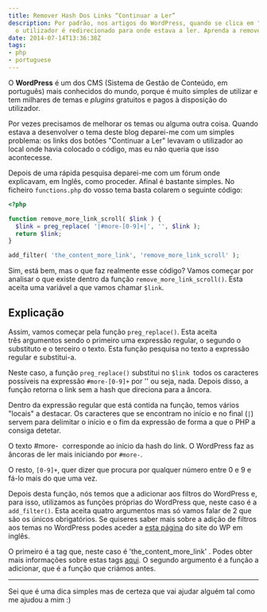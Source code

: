 ```yaml
---
title: Remover Hash Dos Links “Continuar a Ler”
description: Por padrão, nos artigos do WordPress, quando se clica em "Ler mais",
  o utilizador é redirecionado para onde estava a ler. Aprenda a remover essa opção.
date: 2014-07-14T13:36:38Z
tags:
- php
- portuguese
---
```


O **WordPress** é um dos CMS (Sistema de Gestão de Conteúdo, em português) mais conhecidos do mundo, porque é muito simples de utilizar e tem milhares de temas e *plugins* gratuitos e pagos à disposição do utilizador.

<!--more-->

Por vezes precisamos de melhorar os temas ou alguma outra coisa. Quando estava a desenvolver o tema deste blog deparei-me com um simples problema: os links dos botões "Continuar a Ler" levavam o utilizador ao local onde havia colocado o código, mas eu não queria que isso acontecesse.

Depois de uma rápida pesquisa deparei-me com um fórum onde explicavam, em Inglês, como proceder. Afinal é bastante simples. No ficheiro `functions.php` do vosso tema basta colarem o seguinte código:


```php
<?php

function remove_more_link_scroll( $link ) {
  $link = preg_replace( '|#more-[0-9]+|', '', $link );
  return $link;
}

add_filter( 'the_content_more_link', 'remove_more_link_scroll' );
```


Sim, está bem, mas o que faz realmente esse código? Vamos começar por analisar o que existe dentro da função `remove_more_link_scroll()`. Esta aceita uma variável a que vamos chamar `$link`.


## Explicação


Assim, vamos começar pela função `preg_replace()`. Esta aceita três argumentos sendo o primeiro uma expressão regular, o segundo o substituto e o terceiro o texto. Esta função pesquisa no texto a expressão regular e substitui-a.

Neste caso, a função `preg_replace()` substitui no `$link`  todos os caracteres possíveis na expressão `#more-[0-9]+` por '' ou seja, nada. Depois disso, a função retorna o link sem a hash que direciona para a âncora.

Dentro da expressão regular que está contida na função, temos vários "locais" a destacar. Os caracteres que se encontram no início e no final (`|`) servem para delimitar o início e o fim da expressão de forma a que o PHP a consiga detetar.

O texto #more-  corresponde ao início da hash do link. O WordPress faz as âncoras de ler mais iniciando por `#more-`.

O resto, `[0-9]+`, quer dizer que procura por qualquer número entre 0 e 9 e fá-lo mais do que uma vez.

Depois desta função, nós temos que a adicionar aos filtros do WordPress e, para isso, utilizamos as funções próprias do WordPress que, neste caso é a `add_filter()`. Esta aceita quatro argumentos mas só vamos falar de 2 que são os únicos obrigatórios. Se quiseres saber mais sobre a adição de filtros aos temas no WordPress podes aceder a [esta página](http://codex.wordpress.org/Function_Reference/add_filter) do site do WP em inglês.

O primeiro é a tag que, neste caso é 'the_content_more_link' . Podes obter mais informações sobre estas tags [aqui](http://codex.wordpress.org/Plugin_API/Filter_Reference). O segundo argumento é a função a adicionar, que é a função que criámos antes.



* * *



Sei que é uma dica simples mas de certeza que vai ajudar alguém tal como me ajudou a mim :)
